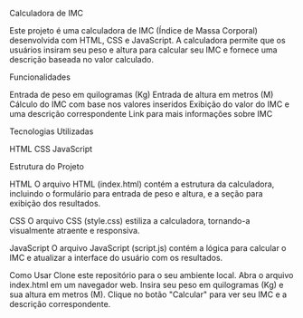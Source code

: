 Calculadora de IMC

Este projeto é uma calculadora de IMC (Índice de Massa Corporal) desenvolvida com HTML, CSS e JavaScript. A calculadora permite que os usuários insiram seu peso e altura para calcular seu IMC e fornece uma descrição baseada no valor calculado.

Funcionalidades

Entrada de peso em quilogramas (Kg)
Entrada de altura em metros (M)
Cálculo do IMC com base nos valores inseridos
Exibição do valor do IMC e uma descrição correspondente
Link para mais informações sobre IMC

Tecnologias Utilizadas

HTML
CSS
JavaScript

Estrutura do Projeto

HTML
O arquivo HTML (index.html) contém a estrutura da calculadora, incluindo o formulário para entrada de peso e altura, e a seção para exibição dos resultados.

CSS
O arquivo CSS (style.css) estiliza a calculadora, tornando-a visualmente atraente e responsiva.

JavaScript
O arquivo JavaScript (script.js) contém a lógica para calcular o IMC e atualizar a interface do usuário com os resultados.

Como Usar
Clone este repositório para o seu ambiente local.
Abra o arquivo index.html em um navegador web.
Insira seu peso em quilogramas (Kg) e sua altura em metros (M).
Clique no botão "Calcular" para ver seu IMC e a descrição correspondente.
